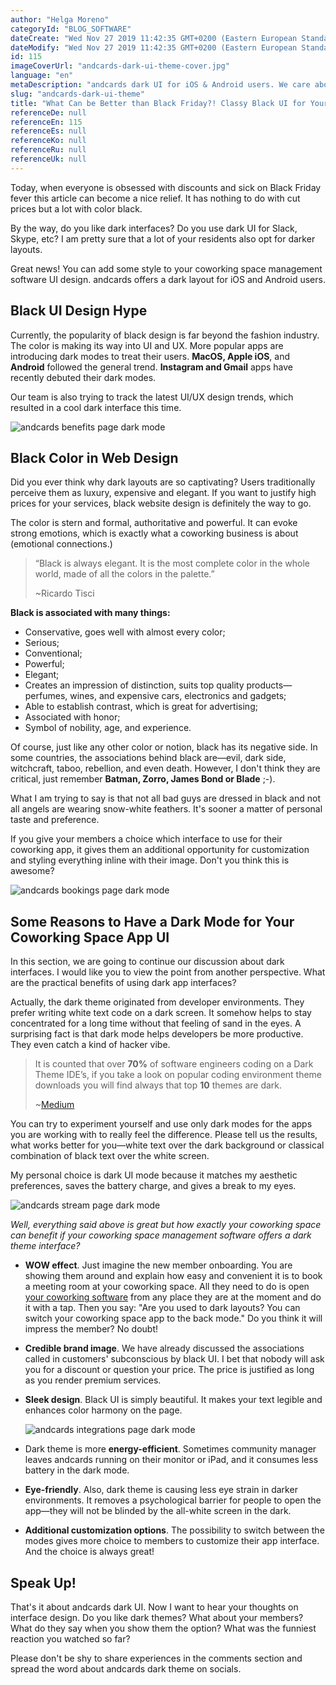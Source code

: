 ```yaml
---
author: "Helga Moreno"
categoryId: "BLOG_SOFTWARE"
dateCreate: "Wed Nov 27 2019 11:42:35 GMT+0200 (Eastern European Standard Time)"
dateModify: "Wed Nov 27 2019 11:42:35 GMT+0200 (Eastern European Standard Time)"
id: 115
imageCoverUrl: "andcards-dark-ui-theme-cover.jpg"
language: "en"
metaDescription: "andcards dark UI for iOS & Android users. We care about your brand image and members' happiness. Know why having dark theme for coworking app is beneficial."
slug: "andcards-dark-ui-theme"
title: "What Can be Better than Black Friday?! Classy Black UI for Your Coworking Space Management App!"
referenceDe: null
referenceEn: 115
referenceEs: null
referenceKo: null
referenceRu: null
referenceUk: null
---
```


Today, when everyone is obsessed with discounts and sick on Black Friday fever this article can become a nice relief. It has nothing to do with cut prices but a lot with color black.

By the way, do you like dark interfaces? Do you use dark UI for Slack, Skype, etc? I am pretty sure that a lot of your residents also opt for darker layouts. 

Great news! You can add some style to your coworking space management software UI design. andcards offers a dark layout for iOS and Android users.

## Black UI Design Hype     

Currently, the popularity of black design is far beyond the fashion industry. The color is making its way into UI and UX. More popular apps are introducing dark modes to treat their users. **MacOS, Apple iOS**, and **Android** followed the general trend. **Instagram and Gmail** apps have recently debuted their dark modes.

Our team is also trying to track the latest UI/UX design trends, which resulted in a cool dark interface this time. 

![andcards benefits page dark mode](https://s3.ap-northeast-2.amazonaws.com/blogs.andcards.com/andcards-dark-ui-theme-1.jpg|height=1080,width=1920)

## Black Color in Web Design

Did you ever think why dark layouts are so captivating? Users traditionally perceive them as luxury, expensive and elegant. If you want to justify high prices for your services, black website design is definitely the way to go.

The color is stern and formal, authoritative and powerful. It can evoke strong emotions, which is exactly what a coworking business is about (emotional connections.)

> “Black is always elegant. It is the most complete color in the whole world, made of all the colors in the palette.” 
>
> ~Ricardo Tisci

**Black is associated with many things:** 

- Conservative, goes well with almost every color;
- Serious;
- Conventional;
- Powerful;
- Elegant;
- Creates an impression of distinction, suits top quality products—perfumes, wines, and expensive cars, electronics and gadgets;
- Able to establish contrast, which is great for advertising;
- Associated with honor;
- Symbol of nobility, age, and experience.

Of course, just like any other color or notion, black has its negative side. In some countries, the associations behind black are—evil, dark side, witchcraft, taboo, rebellion, and even death. However, I don't think they are critical, just remember **Batman, Zorro, James Bond or Blade** ;-). 

What I am trying to say is that not all bad guys are dressed in black and not all angels are wearing snow-white feathers. It's sooner a matter of personal taste and preference.  

If you give your members a choice which interface to use for their coworking app, it gives them an additional opportunity for customization and styling everything inline with their image. Don't you think this is awesome? 

![andcards bookings page dark mode](https://s3.ap-northeast-2.amazonaws.com/blogs.andcards.com/andcards-dark-ui-theme-2.jpg|height=1080,width=1920)

## Some Reasons to Have a Dark Mode for Your Coworking Space App UI 

In this section, we are going to continue our discussion about dark interfaces. I would like you to view the point from another perspective. What are the practical benefits of using dark app interfaces?

Actually, the dark theme originated from developer environments. They prefer writing white text code on a dark screen. It somehow helps to stay concentrated for a long time without that feeling of sand in the eyes. A surprising fact is that dark mode helps developers be more productive. They even catch a kind of hacker vibe. 

> It is counted that over **70%** of software engineers coding on a Dark Theme IDE’s, if you take a look on popular coding environment theme downloads you will find always that top **10** themes are dark.
>
> ~[Medium](https://medium.com/@tigranbs/why-developers-prefer-dark-coding-themes-a00cbf9d8900)

You can try to experiment yourself and use only dark modes for the apps you are working with to really feel the difference. Please tell us the results, what works better for you—white text over the dark background or classical combination of black text over the white screen. 

My personal choice is dark UI mode because it matches my aesthetic preferences, saves the battery charge, and gives a break to my eyes.

![andcards stream page dark mode](https://s3.ap-northeast-2.amazonaws.com/blogs.andcards.com/andcards-dark-ui-theme-3.jpg|height=1080,width=1920)

*Well, everything said above is great but how exactly your coworking space can benefit if your coworking space management software offers a dark theme interface?*   

- **WOW effect**. Just imagine the new member onboarding. You are showing them around and explain how easy and convenient it is to book a meeting room at your coworking space. All they need to do is open [your coworking software](https://andcards.com/) from any place they are at the moment and do it with a tap. Then you say: "Are you used to dark layouts? You can switch your coworking space app to the back mode." Do you think it will impress the member? No doubt!

- **Credible brand image**. We have already discussed the associations called in customers' subconscious by black UI. I bet that nobody will ask you for a discount or question your price. The price is justified as long as you render premium services. 

- **Sleek design**. Black UI is simply beautiful. It makes your text legible and enhances color harmony on the page.  

  ![andcards integrations page dark mode](https://s3.ap-northeast-2.amazonaws.com/blogs.andcards.com/andcards-dark-ui-theme-4.jpg|height=1080,width=1920)

- Dark theme is more **energy-efficient**. Sometimes community manager leaves andcards running on their monitor or iPad, and it consumes less battery in the dark mode. 

- **Eye-friendly**. Also, dark theme is causing less eye strain in darker environments. It removes a psychological barrier for people to open the app—they will not be blinded by the all-white screen in the dark.

- **Additional customization options**. The possibility to switch between the modes gives more choice to members to customize their app interface. And the choice is always great!

## Speak Up!

That's it about andcards dark UI. Now I want to hear your thoughts on interface design. Do you like dark themes? What about your members? What do they say when you show them the option? What was the funniest reaction you watched so far?

Please don't be shy to share experiences in the comments section and spread the word about andcards dark theme on socials.      
